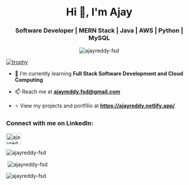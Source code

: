 <h1 align="center">Hi 👋, I'm Ajay</h1>
<h3 align="center">Software Developer | MERN Stack | Java | AWS | Python | MySQL</h3>

<p align="center"> <img src="https://komarev.com/ghpvc/?username=ajayreddy-fsd&label=Profile%20views&color=0e75b6&style=flat" alt="ajayreddy-fsd" /> </p>

[![trophy](https://github-profile-trophy.vercel.app/?username=ajayreddy-fsd&margin-w=50&margin-h=25)](https://github.com/ryo-ma/github-profile-trophy)

- 🫶 I’m currently learning **Full Stack Software Development and Cloud Computing**

- 📫 Reach me at **ajayreddy.fsd@gmail.com**

- ⭐ View my projects and portfilio at **https://ajayreddy.netlify.app/**

<h3 align="left">Connect with me on LinkedIn:</h3>
<a href="https://www.linkedin.com/in/ajayreddy-fsd/" target="_blank">
  <img align="center" src="https://raw.githubusercontent.com/rahuldkjain/github-profile-readme-generator/master/src/images/icons/Social/linked-in-alt.svg" alt="ajayreddy-fsd" height="30" width="40" />  
  
</a>  
  
 <p> </p> 
  <p> </p>  
   <p> </p>  
    <p> </p>  
 
  
<p><img align="center" src="https://github-readme-stats.vercel.app/api/top-langs?username=ajayreddy-fsd&show_icons=true&locale=en&layout=compact&theme=onedark" alt="ajayreddy-fsd" /></p>  
  
<p>&nbsp;<img align="center" src="https://github-readme-stats.vercel.app/api?username=ajayreddy-fsd&show_icons=true&locale=en&theme=onedark" alt="ajayreddy-fsd" /></p>  
  
  
<p><img align="center" src="https://github-readme-streak-stats.herokuapp.com/?user=ajayreddy-fsd&theme=onedark" alt="ajayreddy-fsd" /></p>
